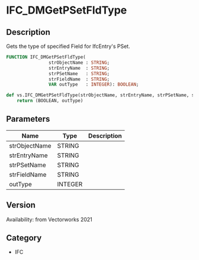 # IFC_DMGetPSetFldType

## Description
Gets the type of specified Field for IfcEntry's PSet.

```pascal
FUNCTION IFC_DMGetPSetFldType(
				strObjectName : STRING;
				strEntryName  : STRING;
				strPSetName   : STRING;
				strFieldName  : STRING;
				VAR outType   : INTEGER): BOOLEAN;
```

```python
def vs.IFC_DMGetPSetFldType(strObjectName, strEntryName, strPSetName, strFieldName):
    return (BOOLEAN, outType)
```

## Parameters
|Name|Type|Description|
|---|---|---|
|strObjectName|STRING|   |
|strEntryName|STRING|   |
|strPSetName|STRING|   |
|strFieldName|STRING|   |
|outType|INTEGER|   |

## Version
Availability: from Vectorworks 2021

## Category
* IFC

